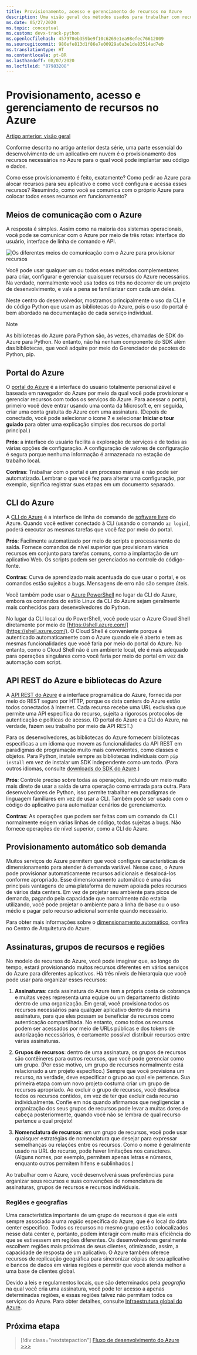 ```yaml
---
title: Provisionamento, acesso e gerenciamento de recursos no Azure
description: Uma visão geral dos métodos usados para trabalhar com recursos do Azure, incluindo o portal do Microsoft Azure, a CLI do Azure e as bibliotecas do Azure (SDK).
ms.date: 05/27/2020
ms.topic: conceptual
ms.custom: devx-track-python
ms.openlocfilehash: 457970eb359be9f10c6269e1ea98efec76612009
ms.sourcegitcommit: 980efe813d1f86e7e00929a0a3e1de83514ad7eb
ms.translationtype: HT
ms.contentlocale: pt-BR
ms.lasthandoff: 08/07/2020
ms.locfileid: "87983208"
---
```

# <a name="provisioning-accessing-and-managing-resources-on-azure"></a>Provisionamento, acesso e gerenciamento de recursos no Azure

[Artigo anterior: visão geral](cloud-development-overview.md)

Conforme descrito no artigo anterior desta série, uma parte essencial do desenvolvimento de um aplicativo em nuvem é o provisionamento dos recursos necessários no Azure para o qual você pode implantar seu código e dados.

Como esse provisionamento é feito, exatamente? Como pedir ao Azure para alocar recursos para seu aplicativo e como você configura e acessa esses recursos? Resumindo, como você se comunica com o próprio Azure para colocar todos esses recursos em funcionamento?

## <a name="means-of-communicating-with-azure"></a>Meios de comunicação com o Azure

A resposta é simples. Assim como na maioria dos sistemas operacionais, você pode se comunicar com o Azure por meio de três rotas: interface do usuário, interface de linha de comando e API.

![Os diferentes meios de comunicação com o Azure para provisionar recursos](media/cloud-development/communication-with-azure.png)

Você pode usar qualquer um ou todos esses métodos complementares para criar, configurar e gerenciar quaisquer recursos do Azure necessários. Na verdade, normalmente você usa todos os três no decorrer de um projeto de desenvolvimento, e vale a pena se familiarizar com cada um deles.

Neste centro do desenvolvedor, mostramos principalmente o uso da CLI e do código Python que usam as bibliotecas do Azure, pois o uso do portal é bem abordado na documentação de cada serviço individual.

> [!NOTE]
> As bibliotecas do Azure para Python são, às vezes, chamadas de SDK do Azure para Python. No entanto, não há nenhum componente do SDK além das bibliotecas, que você adquire por meio do Gerenciador de pacotes do Python, pip.

## <a name="azure-portal"></a>Portal do Azure

O [portal do Azure](https://portal.azure.com) é a interface do usuário totalmente personalizável e baseada em navegador do Azure por meio da qual você pode provisionar e gerenciar recursos com todos os serviços do Azure. Para acessar o portal, primeiro você deve entrar usando uma conta da Microsoft e, em seguida, criar uma conta gratuita do Azure com uma assinatura. (Depois de conectado, você pode selecionar o ícone **?** e selecionar **Iniciar o tour guiado** para obter uma explicação simples dos recursos do portal principal.)

**Prós**: a interface do usuário facilita a exploração de serviços e de todas as várias opções de configuração. A configuração de valores de configuração é segura porque nenhuma informação é armazenada na estação de trabalho local.

**Contras**: Trabalhar com o portal é um processo manual e não pode ser automatizado. Lembrar o que você fez para alterar uma configuração, por exemplo, significa registrar suas etapas em um documento separado.

## <a name="azure-cli"></a>CLI do Azure

A [CLI do Azure](/cli/azure/?view=azure-cli-latest) é a interface de linha de comando de [software livre](https://github.com/Azure/azure-cli) do Azure. Quando você estiver conectado à CLI (usando o comando `az login`), poderá executar as mesmas tarefas que você faz por meio do portal.
  
**Prós**: Facilmente automatizado por meio de scripts e processamento de saída. Fornece comandos de nível superior que provisionam vários recursos em conjunto para tarefas comuns, como a implantação de um aplicativo Web. Os scripts podem ser gerenciados no controle do código-fonte.

**Contras**: Curva de aprendizado mais acentuada do que usar o portal, e os comandos estão sujeitos a bugs. Mensagens de erro não são sempre úteis.

Você também pode usar o [Azure PowerShell](/powershell/) no lugar da CLI do Azure, embora os comandos do estilo Linux da CLI do Azure sejam geralmente mais conhecidos para desenvolvedores do Python.

No lugar da CLI local ou do PowerShell, você pode usar o Azure Cloud Shell diretamente por meio de [https://shell.azure.com/](https://shell.azure.com/). O Cloud Shell é conveniente porque é autenticado automaticamente com o Azure quando ele é aberto e tem as mesmas funcionalidades que você faria por meio do portal do Azure. No entanto, como o Cloud Shell não é um ambiente local, ele é mais adequado para operações singulares como você faria por meio do portal em vez da automação com script.

## <a name="azure-rest-api-and-azure-libraries"></a>API REST do Azure e bibliotecas do Azure

A [API REST do Azure](/rest/api/?view=Azure) é a interface programática do Azure, fornecida por meio do REST seguro por HTTP, porque os data centers do Azure estão todos conectados à Internet. Cada recurso recebe uma URL exclusiva que permite uma API específica do recurso, sujeita a rigorosos protocolos de autenticação e políticas de acesso. (O portal do Azure e a CLI do Azure, na verdade, fazem seu trabalho por meio da API REST.)

Para os desenvolvedores, as bibliotecas do Azure fornecem bibliotecas específicas a um idioma que movem as funcionalidades da API REST em paradigmas de programação muito mais convenientes, como classes e objetos. Para Python, instale sempre as bibliotecas individuais com `pip install` em vez de instalar um SDK independente como um todo. (Para outros idiomas, consulte [downloads do SDK do Azure](https://azure.microsoft.com/downloads/).)

**Prós**: Controle preciso sobre todas as operações, incluindo um meio muito mais direto de usar a saída de uma operação como entrada para outra. Para desenvolvedores de Python, isso permite trabalhar em paradigmas de linguagem familiares em vez de usar a CLI. Também pode ser usado com o código do aplicativo para automatizar cenários de gerenciamento.
  
**Contras**: As operações que podem ser feitas com um comando da CLI normalmente exigem várias linhas de código, todas sujeitas a bugs. Não fornece operações de nível superior, como a CLI do Azure.

## <a name="automatic-on-demand-provisioning"></a>Provisionamento automático sob demanda

Muitos serviços do Azure permitem que você configure características de dimensionamento para atender à demanda variável. Nesse caso, o Azure pode provisionar automaticamente recursos adicionais e desalocá-los conforme apropriado. Esse dimensionamento automático é uma das principais vantagens de uma plataforma de nuvem apoiada pelos recursos de vários data centers. Em vez de projetar seu ambiente para picos de demanda, pagando pela capacidade que normalmente não estaria utilizando, você pode projetar o ambiente para a linha de base ou o uso médio e pagar pelo recurso adicional somente quando necessário.

Para obter mais informações sobre o [dimensionamento automático](/azure/architecture/best-practices/auto-scaling), confira no Centro de Arquitetura do Azure.

## <a name="subscriptions-resource-groups-and-regions"></a>Assinaturas, grupos de recursos e regiões

No modelo de recursos do Azure, você pode imaginar que, ao longo do tempo, estará provisionando muitos recursos diferentes em vários serviços do Azure para diferentes aplicativos. Há três níveis de hierarquia que você pode usar para organizar esses recursos:

1. **Assinaturas**: cada assinatura do Azure tem a própria conta de cobrança e muitas vezes representa uma equipe ou um departamento distinto dentro de uma organização. Em geral, você provisiona todos os recursos necessários para qualquer aplicativo dentro da mesma assinatura, para que eles possam se beneficiar de recursos como autenticação compartilhada. No entanto, como todos os recursos podem ser acessados por meio de URLs públicas e dos tokens de autorização necessários, é certamente possível distribuir recursos entre várias assinaturas.

1. **Grupos de recursos**: dentro de uma assinatura, os grupos de recursos são contêineres para outros recursos, que você pode gerenciar como um grupo. (Por esse motivo, um grupo de recursos normalmente está relacionado a um projeto específico.) Sempre que você provisiona um recurso, na verdade, deve especificar o grupo ao qual ele pertence. Sua primeira etapa com um novo projeto costuma criar um grupo de recursos apropriado. Ao excluir o grupo de recursos, você desaloca todos os recursos contidos, em vez de ter que excluir cada recurso individualmente. Confie em nós quando afirmamos que negligenciar a organização dos seus grupos de recursos pode levar a muitas dores de cabeça posteriormente, quando você não se lembra de qual recurso pertence a qual projeto!

1. **Nomenclatura de recursos**: em um grupo de recursos, você pode usar quaisquer estratégias de nomenclatura que desejar para expressar semelhanças ou relações entre os recursos. Como o nome é geralmente usado na URL do recurso, pode haver limitações nos caracteres. (Alguns nomes, por exemplo, permitem apenas letras e números, enquanto outros permitem hifens e sublinhados.)

Ao trabalhar com o Azure, você desenvolverá suas preferências para organizar seus recursos e suas convenções de nomenclatura de assinaturas, grupos de recursos e recursos individuais.

### <a name="regions-and-geographies"></a>Regiões e geografias

Uma característica importante de um grupo de recursos é que ele está sempre associado a uma *região* específica do Azure, que é o local do data center específico. Todos os recursos no mesmo grupo estão colocalizados nesse data center e, portanto, podem interagir com muito mais eficiência do que se estivessem em regiões diferentes. Os desenvolvedores geralmente escolhem regiões mais próximas de seus clientes, otimizando, assim, a capacidade de resposta de um aplicativo. O Azure também oferece recursos de replicação geográfica para sincronizar cópias de seu aplicativo e bancos de dados em várias regiões e permitir que você atenda melhor a uma base de clientes global.

Devido a leis e regulamentos locais, que são determinados pela *geografia* na qual você cria uma assinatura, você pode ter acesso a apenas determinadas regiões, e essas regiões talvez não permitam todos os serviços do Azure. Para obter detalhes, consulte [Infraestrutura global do Azure](https://azure.microsoft.com/global-infrastructure/).

## <a name="next-step"></a>Próxima etapa

> [!div class="nextstepaction"]
> [Fluxo de desenvolvimento do Azure >>>](cloud-development-flow.md)
